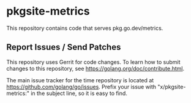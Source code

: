 # pkgsite-metrics

This repository contains code that serves pkg.go.dev/metrics.

## Report Issues / Send Patches

This repository uses Gerrit for code changes. To learn how to submit changes to
this repository, see https://golang.org/doc/contribute.html.

The main issue tracker for the time repository is located at
https://github.com/golang/go/issues. Prefix your issue with
"x/pkgsite-metrics:" in the subject line, so it is easy to find.
